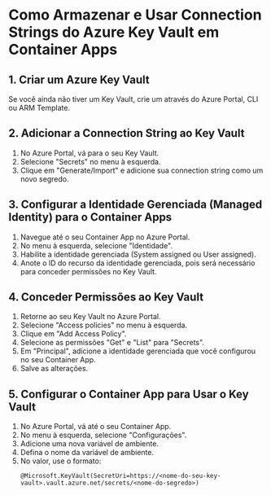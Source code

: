 # Como Armazenar e Usar Connection Strings do Azure Key Vault em Container Apps

## 1. Criar um Azure Key Vault
Se você ainda não tiver um Key Vault, crie um através do Azure Portal, CLI ou ARM Template.

## 2. Adicionar a Connection String ao Key Vault
1. No Azure Portal, vá para o seu Key Vault.
2. Selecione "Secrets" no menu à esquerda.
3. Clique em "Generate/Import" e adicione sua connection string como um novo segredo.

## 3. Configurar a Identidade Gerenciada (Managed Identity) para o Container Apps
1. Navegue até o seu Container App no Azure Portal.
2. No menu à esquerda, selecione "Identidade".
3. Habilite a identidade gerenciada (System assigned ou User assigned).
4. Anote o ID do recurso da identidade gerenciada, pois será necessário para conceder permissões no Key Vault.

## 4. Conceder Permissões ao Key Vault
1. Retorne ao seu Key Vault no Azure Portal.
2. Selecione "Access policies" no menu à esquerda.
3. Clique em "Add Access Policy".
4. Selecione as permissões "Get" e "List" para "Secrets".
5. Em "Principal", adicione a identidade gerenciada que você configurou no seu Container App.
6. Salve as alterações.

## 5. Configurar o Container App para Usar o Key Vault
1. No Azure Portal, vá até o seu Container App.
2. No menu à esquerda, selecione "Configurações".
3. Adicione uma nova variável de ambiente.
4. Defina o nome da variável de ambiente.
5. No valor, use o formato:
   ```plaintext
   @Microsoft.KeyVault(SecretUri=https://<nome-do-seu-key-vault>.vault.azure.net/secrets/<nome-do-segredo>)
